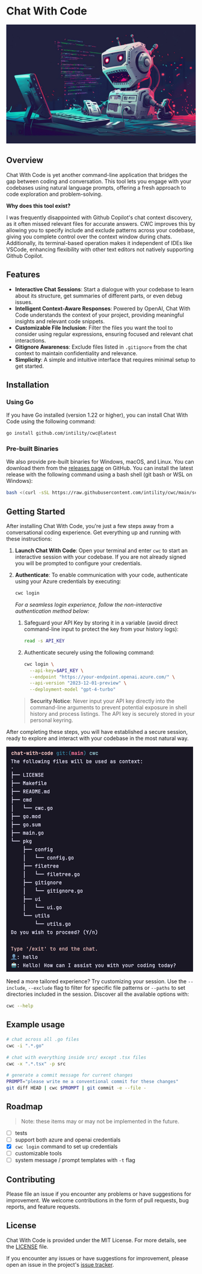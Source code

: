 # **C**hat **W**ith **C**ode

<div align="center">
  <a href="https://github.com/intility/cwc">
    <img src="docs/assets/yelling_at_code.webp" alt="Logo">
  </a>
</div>

## Overview

Chat With Code is yet another command-line application that bridges the gap between coding and conversation. This tool lets you engage with your codebases using natural language prompts, offering a fresh approach to code exploration and problem-solving.

**Why does this tool exist?**

I was frequently disappointed with Github Copilot's chat context discovery, as it often missed relevant files for accurate answers. 
CWC improves this by allowing you to specify include and exclude patterns across your codebase, giving you complete control over 
the context window during chats. Additionally, its terminal-based operation makes it independent of IDEs like VSCode, 
enhancing flexibility with other text editors not natively supporting Github Copilot.

## Features

- **Interactive Chat Sessions**: Start a dialogue with your codebase to learn about its structure, get summaries of different parts, or even debug issues.
- **Intelligent Context-Aware Responses**: Powered by OpenAI, Chat With Code understands the context of your project, providing meaningful insights and relevant code snippets.
- **Customizable File Inclusion**: Filter the files you want the tool to consider using regular expressions, ensuring focused and relevant chat interactions.
- **Gitignore Awareness**: Exclude files listed in `.gitignore` from the chat context to maintain confidentiality and relevance.
- **Simplicity**: A simple and intuitive interface that requires minimal setup to get started.

## Installation

### Using Go

If you have Go installed (version 1.22 or higher), you can install Chat With Code using the following command:

```sh
go install github.com/intility/cwc@latest
```

### Pre-built Binaries

We also provide pre-built binaries for Windows, macOS, and Linux. You can download them from the [releases page](https://github.com/intility/cwc/releases) on GitHub.
You can install the latest release with the following command using a bash shell (git bash or WSL on Windows):

```sh
bash <(curl -sSL https://raw.githubusercontent.com/intility/cwc/main/scripts/install.sh)
```

## Getting Started

After installing Chat With Code, you're just a few steps away from a conversational coding experience. Get everything up and running with these instructions:

1. **Launch Chat With Code**: Open your terminal and enter `cwc` to start an interactive session with your codebase.
   If you are not already signed you will be prompted to configure your credentials.

2. **Authenticate**: To enable communication with your code, authenticate using your Azure credentials by executing:

    ```sh
    cwc login
    ```

   *For a seamless login experience, follow the non-interactive authentication method below:*

    1. Safeguard your API Key by storing it in a variable (avoid direct command-line input to protect the key from your history logs):

         ```sh
         read -s API_KEY
         ```

    2. Authenticate securely using the following command:

         ```sh
         cwc login \
           --api-key=$API_KEY \
           --endpoint "https://your-endpoint.openai.azure.com/" \
           --api-version "2023-12-01-preview" \
           --deployment-model "gpt-4-turbo"
         ```

   > **Security Notice**: Never input your API key directly into the command-line arguments to prevent potential exposure in shell history and process listings. The API key is securely stored in your personal keyring.

After completing these steps, you will have established a secure session, ready to explore and interact with your codebase in the most natural way.

![screenshot][screenshot-url]

Need a more tailored experience? Try customizing your session. Use the `--include`, `--exclude` flag to filter for specific file patterns or `--paths` to set directories included in the session. Discover all the available options with:

```sh
cwc --help
```

## Example usage

```sh
# chat across all .go files
cwc -i ".*.go"
```

```sh
# chat with everything inside src/ except .tsx files
cwc -x ".*.tsx" -p src
```

```sh
# generate a commit message for current changes
PROMPT="please write me a conventional commit for these changes"
git diff HEAD | cwc $PROMPT | git commit -e --file -
```

## Roadmap 

> Note: these items may or may not be implemented in the future.

- [ ] tests
- [ ] support both azure and openai credentials
- [x] `cwc login` command to set up credentials
- [ ] customizable tools
- [ ] system message / prompt templates with `-t` flag

## Contributing

Please file an issue if you encounter any problems or have suggestions for improvement. We welcome contributions in the form of pull requests, bug reports, and feature requests.

## License

Chat With Code is provided under the MIT License. For more details, see the [LICENSE](LICENSE) file.

If you encounter any issues or have suggestions for improvement, please open an issue in the project's [issue tracker](https://github.com/intility/chat-with-code/issues).

[banner-photo-url]: ./docs/assets/yelling_at_code.webp
[screenshot-url]: ./docs/assets/screenshot.png
